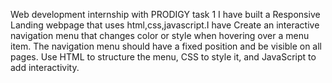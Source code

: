 Web development internship with PRODIGY task 1 I have built a Responsive Landing webpage that uses html,css,javascript.I have Create an interactive navigation menu that changes color or style when hovering over a menu item. The navigation menu should have a fixed position and be visible on all pages. Use HTML to structure the menu, CSS to style it, and JavaScript to add interactivity.
